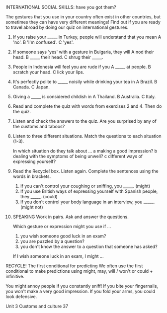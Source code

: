 INTERNATIONAL SOCIAL SKILLS: have you got them?

The gestures that you use in your country often exist in other countries, but sometimes they can have very different meanings! Find out if you are ready to travel abroad by doing our quiz on international gestures.

1. If you raise your _____ in Turkey, people will understand that you mean
   A 'no'. B 'I'm confused'. C 'yes'.

2. If someone says 'yes' with a gesture in Bulgaria, they will
   A nod their head. B _____ their head. C shrug their _____.

3. People in Indonesia will feel you are rude if you
   A _____ at people. B scratch your head. C lick your lips.

4. It's perfectly polite to _____ noisily while drinking your tea in
   A Brazil. B Canada. C Japan.

5. Giving a _____ is considered childish in
   A Thailand. B Australia. C Italy.

6. Read and complete the quiz with words from exercises 2 and 4. Then do the quiz.

7. Listen and check the answers to the quiz. Are you surprised by any of the customs and taboos?

8. Listen to three different situations. Match the questions to each situation (1-3).

   In which situation do they talk about ...
   a making a good impression?
   b dealing with the symptoms of being unwell?
   c different ways of expressing yourself?

9. Read the Recycle! box. Listen again. Complete the sentences using the words in brackets.

   1. If you can't control your coughing or sniffing, you _____. (might)
   2. If you use British ways of expressing yourself with Spanish people, they _____. (could)
   3. If you don't control your body language in an interview, you _____. (might not)

10. SPEAKING Work in pairs. Ask and answer the questions.

    Which gesture or expression might you use if ...
    1. you wish someone good luck in an exam?
    2. you are puzzled by a question?
    3. you don't know the answer to a question that someone has asked?

    If I wish someone luck in an exam, I might ...

RECYCLE! The first conditional for predicting
We often use the first conditional to make predictions using might, may, will / won't or could + infinitive.

You might annoy people if you constantly sniff!
If you bite your fingernails, you won't make a very good impression.
If you fold your arms, you could look defensive.

Unit 3 Customs and culture 37